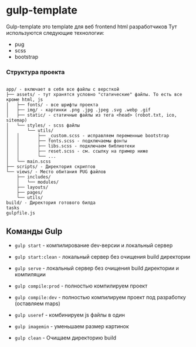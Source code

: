 # gulp-template

Gulp-template это template для веб frontend html разработчиков
Тут используются следующие технологии:
- pug
- scss
- bootstrap

### Структура проекта
```

app/ - включает в себя все файлы с версткой
├── assets/ - тут хранятся условно "статические" файлы. То есть все кроме html, js
│   ├── fonts/ - все шрифты проекта
│   ├── img/ - картинки .png .jpg .jpeg .svg .webp .gif
│   ├── static/ - статичные файлы из тега <head> (robot.txt, ico, sitemap)
│   └── styles/ - scss файлы
│       └── utils/
│   │       ├── _custom.scss - исправляем переменные bootstrap
│   │       ├── fonts.scss - подключаемы фонты
│   │       ├── libs.scss - подключаем библиотеки
│   │       ├── reset.scss - см. ссылку на пример ниже
│   │       └── ...
│   └── main.scss
├── scripts/ - Директория скриптов
└── views/ - Место обитания PUG файлов
    ├── includes/
    │   └── modules/
    ├── layouts/
    ├── pages/
    └── utils/
build/ - Директория готового билда
tasks
gulpfile.js
```
<!--
app/ - включает в себя все файлы с версткой 
├── assets/ - тут хранятся условно "статические" файлы. То есть все кроме html, js
│   ├── fonts/ - все шрифты проекта
│   ├── img/ - картинки .png .jpg .jpeg .svg .webp .gif
│   ├── static/ - статичные файлы из тега <head> (robot.txt, ico, sitemap) 
│   └── styles/ - scss файлы
│   │   ├── utils/
│   │   │   ├── _custom.scss - исправляем переменные bootstrap
│   │   │   ├── fonts.scss - подключаемы фонты
│   │   │   ├── libs.scss - подключаем библиотеки
│   │   │   ├── reset.scss - см. ссылку на пример ниже
│   │   │   └── ...
│   │   ├── main.scss
│   │   └── ...
│   views/
│   ├── includes/
│   │   ├── modules/
│   │   └── ...
│   ├── layouts/
│   ├── pages/
│   └── utils/
│       ├── mixins.pug
│       └── ...
└── scripts/
tasks/ - Директория для скриптов Gulp
└── ...
gulpfile.js 
README.md
.gitignore
-->

## Команды Gulp

<!-- - `gulp watch` - смотрим за изменением всех файлов
- `gulp watch:html` - смотрим за изменением pug файлов
- `gulp watch:css` - смотрим за изменением scss файлов
- `gulp watch:pages` - смотрим за изменением html+css файлов
- `gulp watch:js` - смотрим за изменением js файлов -->

- `gulp start` - компилирование dev-версии и локальный сервер
- `gulp start:clean` - локальный сервер без очищения build директории

- `gulp serve` - локальный сервер без очищения build директории и компиляции

- `gulp compile:prod` - полностью компилируем проект
- `gulp compile:dev` - полностью компилируем проект под разработку (оставляем maps)
- `gulp useref` - комбинируем js файлы в один
- `gulp imagemin` - уменьшаем размер картинок

- `gulp clean` - Очищаем директорию build

[comment]: <> (Gulp template is a template for web html developers!)

[comment]: <> (It includes)

[comment]: <> (1. pug)

[comment]: <> (2. scss)

[comment]: <> (3. Bootstrap)
